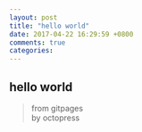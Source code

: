 ```yaml
---
layout: post
title: "hello world"
date: 2017-04-22 16:29:59 +0800
comments: true
categories: 
---
```


## hello world

> from gitpages  
> by octopress
